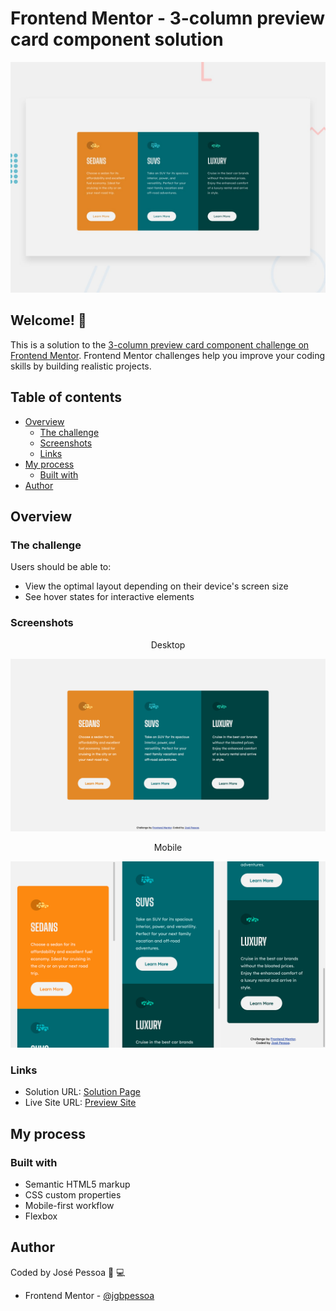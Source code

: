 # Frontend Mentor - 3-column preview card component solution

<p align="center">
<img src="./design/desktop-preview.jpg"
     alt="Desktop Screenshot" width="800">
</p>

## Welcome! 👋

This is a solution to the [3-column preview card component challenge on Frontend Mentor](https://www.frontendmentor.io/challenges/3column-preview-card-component-pH92eAR2-). Frontend Mentor challenges help you improve your coding skills by building realistic projects.

## Table of contents

- [Overview](#overview)
  - [The challenge](#the-challenge)
  - [Screenshots](#screenshots)
  - [Links](#links)
- [My process](#my-process)
  - [Built with](#built-with)
- [Author](#author)

## Overview

### The challenge

Users should be able to:

- View the optimal layout depending on their device's screen size
- See hover states for interactive elements

### Screenshots

<p align="center">Desktop</p>

<p align="center">
<img src="./images/screenshot-desktop.png"
     alt="Desktop Screenshot" width="800">
</p>

<p align="center">Mobile</p>

<p align="center">
<img src="./images/screenshot-mobile.png"
     alt="Desktop Screenshot" width="800">
</p>

### Links

- Solution URL: [Solution Page](https://www.frontendmentor.io/solutions/stats-preview-card-component-using-html-and-css-flexbox-fhc0YIwsb)
- Live Site URL: [Preview Site](https://jgbpessoa.github.io/stats-preview-card/)

## My process

### Built with

- Semantic HTML5 markup
- CSS custom properties
- Mobile-first workflow
- Flexbox

## Author

Coded by José Pessoa 🧪 💻

- Frontend Mentor - [@jgbpessoa](https://www.frontendmentor.io/profile/jgbpessoa)
